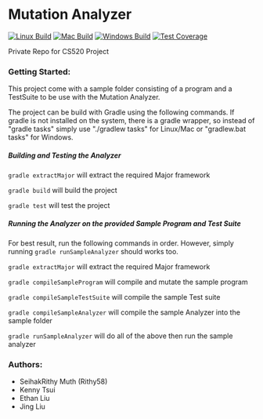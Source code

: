 # Mutation Analyzer

[![Linux Build][circleci-img]][circleci-url]
[![Mac Build][travisci-img]][travisci-url]
[![Windows Build][appveyor-img]][appveyor-url]
[![Test Coverage][codecov-img]][codecov-url]

Private Repo for CS520 Project

### Getting Started:
This project come with a sample folder consisting of a program and a TestSuite
to be use with the Mutation Analyzer.

The project can be build with Gradle using the following commands. If gradle is not installed on the system, there is a gradle wrapper, so instead of "gradle tasks" simply use "./gradlew tasks" for Linux/Mac or "gradlew.bat tasks" for Windows.

##### Building and Testing the Analyzer

`gradle extractMajor` will extract the required Major framework

`gradle build` will build the project

`gradle test` will test the project



##### Running the Analyzer on the provided Sample Program and Test Suite

For best result, run the following commands in order. However, simply running `gradle runSampleAnalyzer` should works too.

`gradle extractMajor` will extract the required Major framework

`gradle compileSampleProgram` will compile and mutate the sample program

`gradle compileSampleTestSuite` will compile the sample Test suite

`gradle compileSampleAnalyzer` will compile the sample Analyzer into the sample folder

`gradle runSampleAnalyzer` will do all of the above then run the sample analyzer

### Authors:
+ SeihakRithy Muth (Rithy58)
+ Kenny Tsui
+ Ethan Liu
+ Jing Liu

[circleci-img]: https://img.shields.io/circleci/project/github/Rithy58/mutation-analyzer.svg?label=linux
[circleci-url]: https://circleci.com/gh/Rithy58/mutation-analyzer
[travisci-img]: https://img.shields.io/travis/Rithy58/mutation-analyzer/master.svg?label=mac
[travisci-url]: https://travis-ci.org/Rithy58/mutation-analyzer
[appveyor-img]: https://img.shields.io/appveyor/ci/Rithy58/mutation-analyzer/master.svg?label=windows
[appveyor-url]: https://ci.appveyor.com/project/Rithy58/mutation-analyzer/
[codecov-img]: https://img.shields.io/codecov/c/github/Rithy58/mutation-analyzer/master.svg
[codecov-url]: https://codecov.io/gh/Rithy58/mutation-analyzer
